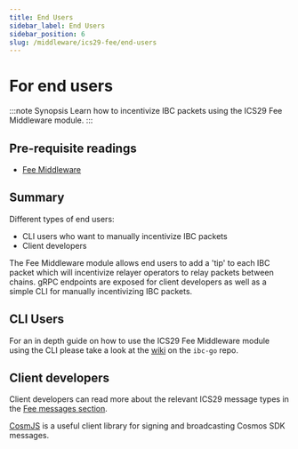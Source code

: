 ```yaml
---
title: End Users
sidebar_label: End Users
sidebar_position: 6
slug: /middleware/ics29-fee/end-users
---
```



# For end users

:::note Synopsis
Learn how to incentivize IBC packets using the ICS29 Fee Middleware module. 
:::

## Pre-requisite readings

- [Fee Middleware](01-overview.md)

## Summary

Different types of end users:

- CLI users who want to manually incentivize IBC packets
- Client developers

The Fee Middleware module allows end users to add a 'tip' to each IBC packet which will incentivize relayer operators to relay packets between chains. gRPC endpoints are exposed for client developers as well as a simple CLI for manually incentivizing IBC packets.

## CLI Users

For an in depth guide on how to use the ICS29 Fee Middleware module using the CLI please take a look at the [wiki](https://github.com/cosmos/ibc-go/wiki/Fee-enabled-fungible-token-transfers#asynchronous-incentivization-of-a-fungible-token-transfer) on the `ibc-go` repo.

## Client developers

Client developers can read more about the relevant ICS29 message types in the [Fee messages section](03-msgs.md).

[CosmJS](https://github.com/cosmos/cosmjs) is a useful client library for signing and broadcasting Cosmos SDK messages.
